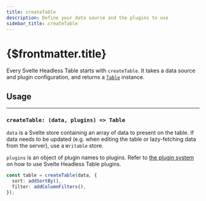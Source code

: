 ```yaml
---
title: createTable
description: Define your data source and the plugins to use
sidebar_title: createTable
---
```


<script>
  import { useHljs } from '$lib/utils/useHljs';
  useHljs('ts');
</script>

# {$frontmatter.title}

Every Svelte Headless Table starts with `createTable`. It takes a data source and plugin configuration, and returns a [`Table`](./--table.md) instance.

## Usage

---

### `createTable: (data, plugins) => Table`

`data` is a Svelte store containing an array of data to present on the table. If data needs to be updated (e.g. when editing the table or lazy-fetching data from the server), use a `Writable` store.

`plugins` is an object of plugin names to plugins. Refer to [the plugin system](../plugins/overview.md) on how to use Svelte Headless Table plugins.

```ts
const table = createTable(data, {
  sort: addSortBy(),
  filter: addColumnFilters(),
});
```
